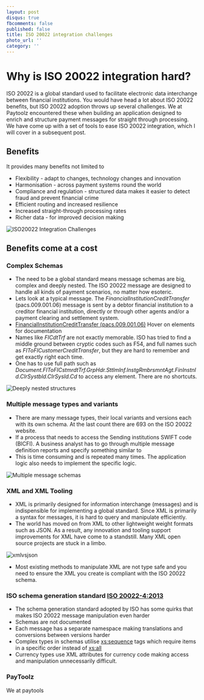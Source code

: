 ```yaml
---
layout: post
disqus: true
fbcomments: false
published: false
title: ISO 20022 integration challenges
photo_url: ''
category: ''
---
```

# Why is ISO 20022 integration hard?
ISO 20022 is a global standard used to facilitate electronic data interchange between financial institutions. You would have head a lot about ISO 20022 benefits, but ISO 20022 adoption throws up several challenges. We at Paytoolz encountered these when building an application designed to enrich and structure payment messages for straight through processing. We have come up with a set of tools to ease ISO 20022 integration, which I will cover in a subsequent post.

## Benefits
It provides many benefits not limited to  
* Flexibility - adapt to changes, technology changes and innovation
* Harmonisation - across payment systems round the world
* Compliance and regulation - structured data makes it easier to detect fraud and prevent financial crime
* Efficient routing and increased resilience
* Increased straight-through processing rates
* Richer data - for improved decision making

![ISO20022 Integration Challenges]({{site.baseurl}}/media/iso20022challenges.png)

## Benefits come at a cost

### Complex Schemas

* The need to be a global standard means message schemas are big, complex and deeply nested. The ISO 20022 message are designed to handle all kinds of payment scenarios, no matter how esoteric. 
* Lets look at a typical message. The _FinancialInstitutionCreditTransfer_ (pacs.009.001.06) message is sent by a debtor financial institution to a creditor financial institution, directly or through other agents and/or a payment clearing and settlement system.
* [FinancialInstitutionCreditTransfer (pacs.009.001.06)](http://paytoolz.com/pacs.009.001.06.doc.svg) Hover on elements for documentation 
* Names like _FICdtTrf_ are not exactly memorable. ISO has tried to find a middle ground between cryptic codes such as F54, and full 
names such as _FIToFICustomerCreditTransfer_, but they are hard to remember and get exactly right each time. 
* One has to use full path such as _Document.FIToFICstmrdtTrf.GrpHdr.Sttlmlnf.lnstgRmbrsmntAgt.Finlnstnld.CIrSystbld.CIrSysId.Cd_ to access any element. There are no shortcuts.

 ![Deeply nested structures]({{site.baseurl}}/media/nestedstructure.png)

### Multiple message types and variants
* There are many message types, their local variants and versions each with its own schema.  At the last count there are 693 on the ISO 20022 website.
* If a process that needs to access the Sending institutions SWIFT code (BICFI). A business analyst has to go through multiple message definition reports and specify something similar to 
* This is time consuming and is repeated many times. The application logic also needs to implement the specific logic.

![Multiple message schemas]({{site.baseurl}}/media/vocabulary.png)

 ### XML and XML Tooling
 * XML is primarily designed for information interchange (messages) and is indispensible for implementing a global standard. Since XML is primarily a syntax for messages, it is hard to query and manipulate efficiently. 
 * The world has moved on from XML to other lightweight weight formats such as JSON. As a result, any innovation and tooling support improvements for XML have come to a standstill. Many XML open source projects are stuck in a limbo. 
  
  ![xmlvsjson]({{site.baseurl}}/media/xmlvsjson.png)
 * Most existing methods to manipulate XML are not type safe and you need to ensure the XML you create is compliant with the ISO 20022 schema. 
 ### ISO schema generation standard [ISO 20022-4:2013](https://www.iso.org/standard/55008.html)
 * The schema generation standard adopted by ISO has some quirks that makes ISO 20022 message manipulation even harder
 * Schemas are not documented
 * Each message has a separate namespace making translations and conversions between versions harder
 * Complex types in schemas utilise <xs:sequence> tags which require items in a specific order instead of <xs:all>
 * Currency types use XML attributes for currency code making access and manipulation unnecessarily difficult.
 
 ### PayToolz
 We at paytools
 
  
